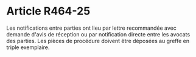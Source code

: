 # Article R464-25

<p>   Les notifications entre parties ont lieu par lettre recommandée avec demande d'avis de réception ou par notification directe entre les avocats des parties.     Les pièces de procédure doivent être déposées au greffe en triple exemplaire.</p>
